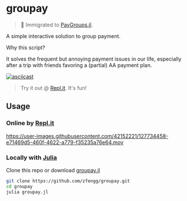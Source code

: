# groupay

> 🚀 Immigrated to [PayGroups.jl](https://github.com/zfengg/PayGroups.jl).

A simple interactive solution to group payment. 

Why this script?

It solves the frequent but annoying payment issues in our life, especially after a trip with friends favoring a (partial) AA payment plan.

[![asciicast](https://asciinema.org/a/427746.svg)](https://asciinema.org/a/427746?t=7)

> Try it out @ [Repl.it](https://replit.com/@zfengg/groupay). It's fun!

## Usage
### Online by [Repl.it](https://replit.com/@zfengg/groupay)

https://user-images.githubusercontent.com/42152221/127734458-e71469d5-460f-4622-a779-f35235a76e64.mov

### Locally with [Julia](https://julialang.org/downloads/)

Clone this repo or download [groupay.jl](groupay.jl)

```bash
git clone https://github.com/zfengg/groupay.git
cd groupay
julia groupay.jl
```

